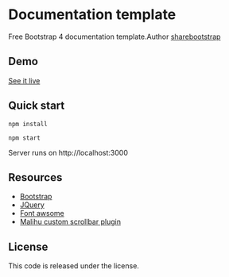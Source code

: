 
 # Documentation template

Free Bootstrap 4 documentation template.Author [sharebootstrap](https://sharebootstrap.com)


## Demo

[See it live](https://sharebootstrap.com/free-bootstrap-documentation-theme/)


## Quick start

```
npm install 

npm start
```

 Server runs on http://localhost:3000

## Resources
*   [Bootstrap](https://getbootstrap.com/)
*   [JQuery](http://jquery.com/)
*   [Font awsome](http://fontawesome.io/)
*   [Malihu custom scrollbar plugin](https://github.com/malihu/malihu-custom-scrollbar-plugin)

## License
This code is released under the license.

